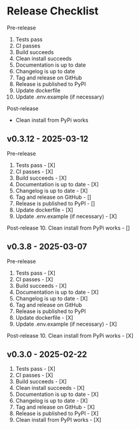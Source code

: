 # Release Checklist

Pre-release
1. Tests pass
2. CI passes
3. Build succeeds
4. Clean install succeeds
5. Documentation is up to date
6. Changelog is up to date
7. Tag and release on GitHub
8. Release is published to PyPI
9. Update dockerfile
10. Update .env.example (if necessary)

Post-release
- Clean install from PyPi works


## v0.3.12 - 2025-03-12

Pre-release
1. Tests pass - [X]
2. CI passes - [X]
3. Build succeeds - [X]
4. Documentation is up to date - [X]
5. Changelog is up to date - [X]
6. Tag and release on GitHub - []
7. Release is published to PyPI - []
8. Update dockerfile - [X]
9. Update .env.example (if necessary) - [X]

Post-release
10. Clean install from PyPi works - []


## v0.3.8 - 2025-03-07

Pre-release
1. Tests pass - [X]
2. CI passes - [X]
3. Build succeeds - [X]
4. Documentation is up to date - [X]
5. Changelog is up to date - [X]
6. Tag and release on GitHub
7. Release is published to PyPI
8. Update dockerfile - [X]
9. Update .env.example (if necessary) - [X]

Post-release
10. Clean install from PyPi works - [X]



## v0.3.0 - 2025-02-22

1. Tests pass - [X]
2. CI passes - [X]
3. Build succeeds - [X]
4. Clean install succeeds - [X]
5. Documentation is up to date - [X]
6. Changelog is up to date - [X]
7. Tag and release on GitHub - [X]
8. Release is published to PyPI - [X]
9. Clean install from PyPI works - [X]
